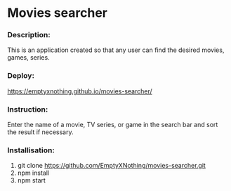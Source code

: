 # Movies searcher

### Description:
This is an application created so that any user can find the desired movies, games, series.

### Deploy:
https://emptyxnothing.github.io/movies-searcher/

### Instruction:
Enter the name of a movie, TV series, or game in the search bar and sort the result if necessary.

### Installisation:
1. git clone https://github.com/EmptyXNothing/movies-searcher.git
2. npm install
3. npm start

